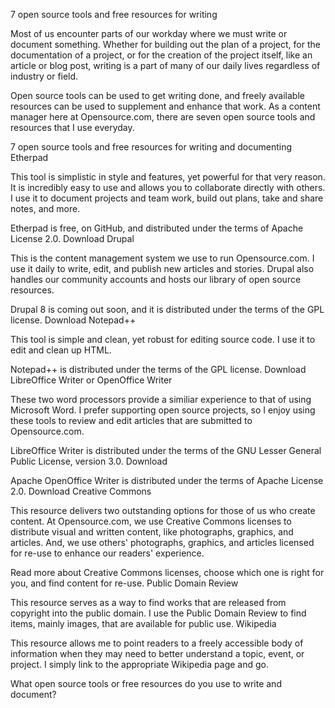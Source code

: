 7 open source tools and free resources for writing

Most of us encounter parts of our workday where we must write or document something. Whether for building out the plan of a project, for the documentation of a project, or for the creation of the project itself, like an article or blog post, writing is a part of many of our daily lives regardless of industry or field.

Open source tools can be used to get writing done, and freely available resources can be used to supplement and enhance that work. As a content manager here at Opensource.com, there are seven open source tools and resources that I use everyday.

7 open source tools and free resources for writing and documenting
Etherpad

This tool is simplistic in style and features, yet powerful for that very reason. It is incredibly easy to use and allows you to collaborate directly with others. I use it to document projects and team work, build out plans, take and share notes, and more.

Etherpad is free, on GitHub, and distributed under the terms of Apache License 2.0. Download 
Drupal

This is the content management system we use to run Opensource.com. I use it daily to write, edit, and publish new articles and stories. Drupal also handles our community accounts and hosts our library of open source resources.

Drupal 8 is coming out soon, and it is distributed under the terms of the GPL license. Download 
Notepad++

This tool is simple and clean, yet robust for editing source code. I use it to edit and clean up HTML.

Notepad++ is distributed under the terms of the GPL license. Download
LibreOffice Writer or OpenOffice Writer

These two word processors provide a similiar experience to that of using Microsoft Word. I prefer supporting open source projects, so I enjoy using these tools to review and edit articles that are submitted to Opensource.com.

LibreOffice Writer is distributed under the terms of the GNU Lesser General Public License, version 3.0. Download

Apache OpenOffice Writer is distributed under the terms of Apache License 2.0. Download
Creative Commons

This resource delivers two outstanding options for those of us who create content. At Opensource.com, we use Creative Commons licenses to distribute visual and written content, like photographs, graphics, and articles. And, we use others' photographs, graphics, and articles licensed for re-use to enhance our readers' experience.

Read more about Creative Commons licenses, choose which one is right for you, and find content for re-use.
Public Domain Review

This resource serves as a way to find works that are released from copyright into the public domain. I use the Public Domain Review to find items, mainly images, that are available for public use.
Wikipedia

This resource allows me to point readers to a freely accessible body of information when they may need to better understand a topic, event, or project. I simply link to the appropriate Wikipedia page and go.

What open source tools or free resources do you use to write and document?
